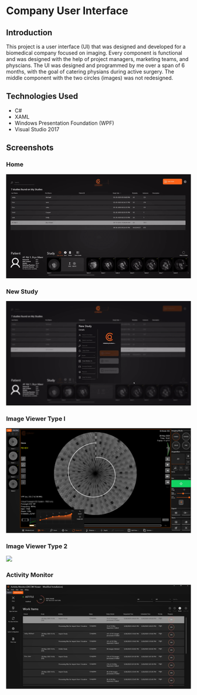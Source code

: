 # Company User Interface

## Introduction
This project is a user interface (UI) that was designed and developed for a biomedical company focused on imaging. Every component is functional and was designed with the help of project managers, marketing teams, and physcians. The UI was designed and programmed by me over a span of 6 months, with the goal of catering physians during active surgery. The middle component with the two circles (images) was not redesigned.

## Technologies Used
  - C#
  - XAML
  - Windows Presentation Foundation (WPF)
  - Visual Studio 2017

## Screenshots

### Home
![](home.gif)

### New Study
![](newstudyu.gif)

### Image Viewer Type I
![](ICE2.png)

### Image Viewer Type 2
![](imageviewer.gif)

### Activity Monitor
![](ActivityMonitor.PNG)
